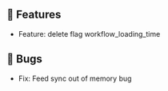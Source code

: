 ## 🚀 Features

- Feature: delete flag workflow_loading_time


## 🐛 Bugs

- Fix: Feed sync out of memory bug